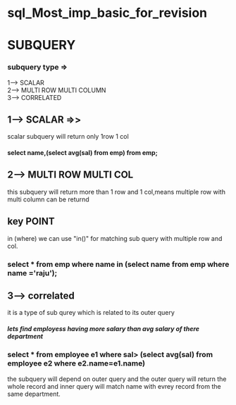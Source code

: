 # sql_Most_imp_basic_for_revision

# SUBQUERY
### subquery type => <br>
1-->   SCALAR <br>
2--> MULTI ROW MULTI COLUMN <br>
3--> CORRELATED <br>

## 1--> SCALAR =>> 
scalar subquery will return only 1row 1 col <br>
#### select name,(select avg(sal) from emp) from emp;
## 2--> MULTI ROW MULTI COL
this subquery will return more than 1 row and 1 col,means multiple row with multi column can be returnd <br>

## key POINT
in (where) we can use  "in()" for matching sub query with multiple row and col. <br>

### select * from emp where name in (select name from emp where name ='raju'); 
## 3--> correlated
it is a type of sub qurey which is related to its outer query <br>

##### lets find employess having more salary than avg salary of there department
### select * from employee e1 where sal> (select avg(sal) from employee e2 where e2.name=e1.name)
the subquery will depend on outer query and the outer query will return the whole record and inner query will match name with evrey record from the same department.

